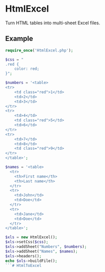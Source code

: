 HtmlExcel
==========


Turn HTML tables into multi-sheet Excel files.


Example
-------

```php
require_once('HtmlExcel.php');

$css = "
.red {
	color: red;
}";

$numbers = '<table>
<tr>
	<td class="red">1</td>
	<td>2</td>
	<td>3</td>
</tr>
<tr>
	<td>4</td>
	<td class="red">5</td>
	<td>6</td>
</tr>
<tr>
	<td>7</td>
	<td>8</td>
	<td class="red">9</td>
</tr>
</table>';

$names = '<table>
  <tr>
    <th>First name</th>
    <th>Last name</th>
  </tr>
  <tr>
    <td>John</td>
    <td>Doe</td>
  </tr>
  <tr>
    <td>Jane</td>
    <td>Doe</td>
  </tr>
</table>';

$xls = new HtmlExcel();
$xls->setCss($css);
$xls->addSheet("Numbers", $numbers);
$xls->addSheet("Names", $names);
$xls->headers();
echo $xls->buildFile();
```# HtmlToExcel

